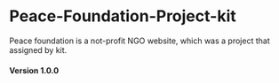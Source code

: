 # Peace-Foundation-Project-kit
Peace foundation is a not-profit NGO website,  which was a project that assigned by kit.

#### Version 1.0.0
